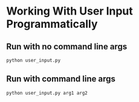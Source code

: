 # Working With User Input Programmatically

## Run with no command line args
`python user_input.py`

## Run with command line args
`python user_input.py arg1 arg2`
